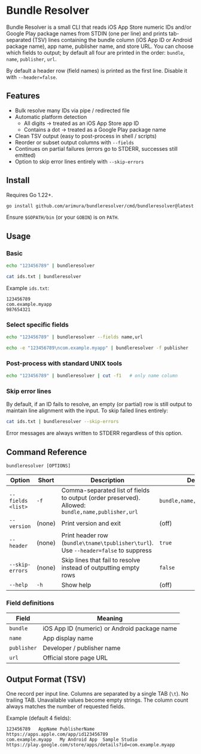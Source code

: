 # Bundle Resolver

Bundle Resolver is a small CLI that reads iOS App Store numeric IDs and/or Google Play package names from STDIN (one per line) and prints tab-separated (TSV) lines containing the bundle column (iOS App ID or Android package name), app name, publisher name, and store URL. You can choose which fields to output; by default all four are printed in the order: `bundle`, `name`, `publisher`, `url`.

By default a header row (field names) is printed as the first line. Disable it with `--header=false`.

## Features

- Bulk resolve many IDs via pipe / redirected file
- Automatic platform detection
	- All digits -> treated as an iOS App Store app ID
	- Contains a dot -> treated as a Google Play package name
- Clean TSV output (easy to post-process in shell / scripts)
- Reorder or subset output columns with `--fields`
- Continues on partial failures (errors go to STDERR, successes still emitted)
- Option to skip error lines entirely with `--skip-errors`

## Install

Requires Go 1.22+.

```bash
go install github.com/arimura/bundleresolver/cmd/bundleresolver@latest
```

Ensure `$GOPATH/bin` (or your `GOBIN`) is on `PATH`.

## Usage

### Basic

```bash
echo "123456789" | bundleresolver
```

```bash
cat ids.txt | bundleresolver
```

Example `ids.txt`:

```
123456789
com.example.myapp
987654321
```

### Select specific fields

```bash
echo "123456789" | bundleresolver --fields name,url
```

```bash
echo -e "123456789\ncom.example.myapp" | bundleresolver -f publisher
```

### Post-process with standard UNIX tools

```bash
echo "123456789" | bundleresolver | cut -f1   # only name column
```

### Skip error lines

By default, if an ID fails to resolve, an empty (or partial) row is still output to maintain line alignment with the input. To skip failed lines entirely:

```bash
cat ids.txt | bundleresolver --skip-errors
```

Error messages are always written to STDERR regardless of this option.

## Command Reference

```
bundleresolver [OPTIONS]
```

| Option | Short | Description | Default |
|--------|-------|-------------|---------|
| `--fields <list>` | `-f` | Comma-separated list of fields to output (order preserved). Allowed: `bundle,name,publisher,url` | `bundle,name,publisher,url` |
| `--version` | (none) | Print version and exit | (off) |
| `--header` | (none) | Print header row (`bundle\tname\tpublisher\turl`). Use `--header=false` to suppress | `true` |
| `--skip-errors` | (none) | Skip lines that fail to resolve instead of outputting empty rows | `false` |
| `--help` | `-h` | Show help | (off) |

### Field definitions

| Field | Meaning |
|-------|---------|
| `bundle` | iOS App ID (numeric) or Android package name |
| `name` | App display name |
| `publisher` | Developer / publisher name |
| `url` | Official store page URL |

## Output Format (TSV)

One record per input line. Columns are separated by a single TAB (`\t`). No trailing TAB. Unavailable values become empty strings. The column count always matches the number of requested fields.

Example (default 4 fields):

```
123456789	AppName	PublisherName	https://apps.apple.com/app/id123456789
com.example.myapp	My Android App	Sample Studio	https://play.google.com/store/apps/details?id=com.example.myapp
```

